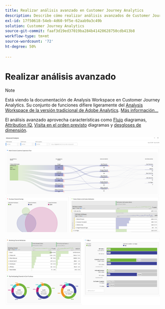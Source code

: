 ```yaml
---
title: Realizar análisis avanzado en Customer Journey Analytics
description: Describe cómo realizar análisis avanzados de Customer Journey Analytics en Workspace.
exl-id: 17f50618-54eb-4d60-9f5e-62aab9a3c49b
solution: Customer Journey Analytics
source-git-commit: faaf3d19ed37019ba284b41420628750cdb413b8
workflow-type: tm+mt
source-wordcount: '72'
ht-degree: 50%

---
```


# Realizar análisis avanzado

>[!NOTE]
>
>Está viendo la documentación de Analysis Workspace en Customer Journey Analytics. Su conjunto de funciones difiere ligeramente del [Analysis Workspace de la versión tradicional de Adobe Analytics](https://experienceleague.adobe.com/docs/analytics/analyze/analysis-workspace/home.html?lang=es). [Más información...](/help/getting-started/cja-aa.md)

El análisis avanzado aprovecha características como [Flujo](/help/analysis-workspace/visualizations/c-flow/flow.md) diagramas, [Attribution IQ](/help/analysis-workspace/attribution/overview.md), [Visita en el orden previsto](/help/analysis-workspace/visualizations/fallout/fallout-flow.md) diagramas y [desgloses de dimensión](/help/components/dimensions/t-breakdown-fa.md).

![Captura de pantalla del espacio de trabajo 1](assets/cja-adv-analysis1.png)

![Captura de pantalla de Workspace 2](assets/cja-adv-analysis2.png)
